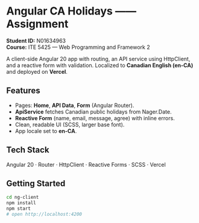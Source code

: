 # Angular  CA Holidays —— Assignment

**Student ID:** N01634963  
**Course:** ITE 5425 — Web Programming and Framework 2

A client-side Angular 20 app with routing, an API service using HttpClient, and a reactive form with validation. Localized to **Canadian English (en-CA)** and deployed on **Vercel**.

## Features
- Pages: **Home**, **API Data**, **Form** (Angular Router).
- **ApiService** fetches Canadian public holidays from Nager.Date.
- **Reactive Form** (name, email, message, agree) with inline errors.
- Clean, readable UI (SCSS, larger base font).
- App locale set to **en-CA**.

## Tech Stack
Angular 20 · Router · HttpClient · Reactive Forms · SCSS · Vercel

## Getting Started
```bash
cd ng-client
npm install
npm start
# open http://localhost:4200
